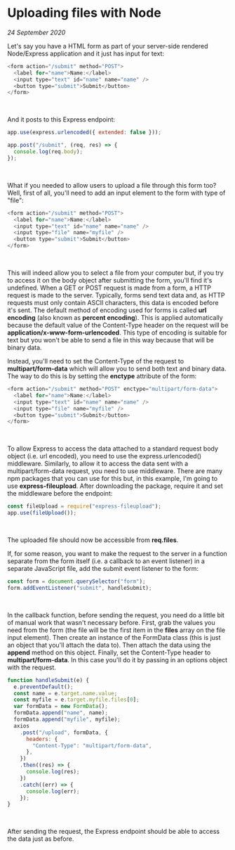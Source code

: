 # Uploading files with Node

_24 September 2020_

Let's say you have a HTML form as part of your server-side rendered Node/Express application and it just has input for text:

```javascript
<form action="/submit" method="POST">
  <label for="name">Name:</label>
  <input type="text" id="name" name="name" />
  <button type="submit">Submit</button>
</form>
```

&nbsp;

And it posts to this Express endpoint:

```javascript
app.use(express.urlencoded({ extended: false }));

app.post("/submit", (req, res) => {
  console.log(req.body);
});
```

&nbsp;

What if you needed to allow users to upload a file through this form too? Well, first of all, you'll need to add an input element to the form with type of "file":

```javascript
<form action="/submit" method="POST">
  <label for="name">Name:</label>
  <input type="text" id="name" name="name" />
  <input type="file" name="myfile" />
  <button type="submit">Submit</button>
</form>
```

&nbsp;

This will indeed allow you to select a file from your computer but, if you try to access it on the body object after submitting the form, you'll find it's undefined. When a GET or POST request is made from a form, a HTTP request is made to the server. Typically, forms send text data and, as HTTP requests must only contain ASCII characters, this data is encoded before it's sent. The default method of encoding used for forms is called **url encoding** (also known as **percent encoding**). This is applied automatically because the default value of the Content-Type header on the request will be **application/x-www-form-urlencoded**. This type of encoding is suitable for text but you won't be able to send a file in this way because that will be binary data.

Instead, you'll need to set the Content-Type of the request to **multipart/form-data** which will allow you to send both text and binary data. The way to do this is by setting the **enctype** attribute of the form:

```javascript
<form action="/submit" method="POST" enctype="multipart/form-data">
  <label for="name">Name:</label>
  <input type="text" id="name" name="name" />
  <input type="file" name="myfile" />
  <button type="submit">Submit</button>
</form>
```

&nbsp;

To allow Express to access the data attached to a standard request body object (i.e. url encoded), you need to use the express.urlencoded() middleware. Similarly, to allow it to access the data sent with a multipart/form-data request, you need to use middleware. There are many npm packages that you can use for this but, in this example, I'm going to use **express-fileupload**. After downloading the package, require it and set the middleware before the endpoint:

```javascript
const fileUpload = require("express-fileupload");
app.use(fileUpload());
```

&nbsp;

The uploaded file should now be accessible from **req.files**.

If, for some reason, you want to make the request to the server in a function separate from the form itself (i.e. a callback to an event listener) in a separate JavaScript file, add the submit event listener to the form:

```javascript
const form = document.querySelector("form");
form.addEventListener("submit", handleSubmit);
```

&nbsp;

In the callback function, before sending the request, you need do a little bit of manual work that wasn't necessary before. First, grab the values you need from the form (the file will be the first item in the **files** array on the file input element). Then create an instance of the FormData class (this is just an object that you'll attach the data to). Then attach the data using the **append** method on this object. Finally, set the Content-Type header to **multipart/form-data**. In this case you'll do it by passing in an options object with the request.

```javascript
function handleSubmit(e) {
  e.preventDefault();
  const name = e.target.name.value;
  const myfile = e.target.myfile.files[0];
  var formData = new FormData();
  formData.append("name", name);
  formData.append("myfile", myfile);
  axios
    .post("/upload", formData, {
      headers: {
        "Content-Type": "multipart/form-data",
      },
    })
    .then((res) => {
      console.log(res);
    })
    .catch((err) => {
      console.log(err);
    });
}
```

&nbsp;

After sending the request, the Express endpoint should be able to access the data just as before.
